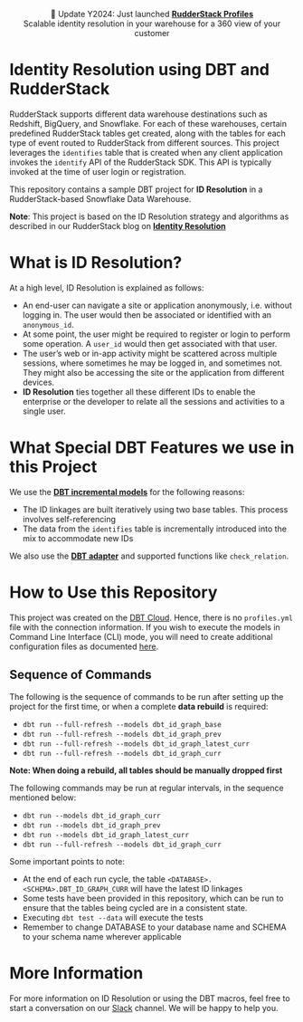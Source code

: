 <p align="center">
🚀 Update Y2024: Just launched <b><a href="https://www.rudderstack.com/use-case/identity-resolution/">RudderStack Profiles</a></b>
 <br/>Scalable identity resolution in your warehouse for a 360 view of your customer
  <br/>
 </p>

# Identity Resolution using DBT and RudderStack

RudderStack supports different data warehouse destinations such as Redshift, BigQuery, and Snowflake. For each of these warehouses, certain predefined RudderStack tables get created, along with the tables for each type of event routed to RudderStack from different sources. This project leverages the `identifies` table that is created when any client application invokes the `identify` API of the RudderStack SDK. This API is typically invoked at the time of user login or registration.

This repository contains a sample DBT project for **ID Resolution** in  a RudderStack-based Snowflake Data Warehouse.

**Note**: This project is based on the ID Resolution strategy and algorithms as described in our RudderStack blog on [**Identity Resolution**](https://rudderstack.com/blog/identity-graph-and-identity-resolution-in-sql/)

# What is ID Resolution?
At a high level, ID Resolution is explained as follows:
- An end-user can navigate a site or application anonymously, i.e. without logging in. The user would then be associated or identified with an `anonymous_id`.
- At some point, the user might be required to register or login to perform some operation. A `user_id` would then get associated with that user.
- The user’s web or in-app activity might be scattered across multiple sessions, where sometimes he may be logged in, and sometimes not. They might also be accessing the site or the application from different devices.
- **ID Resolution** ties together all these different IDs to enable the enterprise or the developer to relate all the sessions and activities to a single user.

# What Special DBT Features we use in this Project
We use the [**DBT incremental models**](https://docs.getdbt.com/docs/building-a-dbt-project/building-models/configuring-incremental-models/) for the following reasons:
- The ID linkages are built iteratively using two base tables. This process involves self-referencing
- The data from the `identifies` table is incrementally introduced into the mix to accommodate new IDs

We also use the [**DBT adapter**](https://docs.getdbt.com/docs/writing-code-in-dbt/jinja-context/adapter/) and supported functions like `check_relation`.

# How to Use this Repository
This project was created on the [DBT Cloud](https://cloud.getdbt.com). Hence, there is no `profiles.yml` file with the connection information. If you wish to execute the models in Command Line Interface (CLI) mode, you will need to create additional configuration files as documented [here](https://docs.getdbt.com/docs/running-a-dbt-project/using-the-command-line-interface/).

## Sequence of Commands

The following is the sequence of commands to be run after setting up the project for the first time, or when a complete **data rebuild** is required:

- ```dbt run --full-refresh --models dbt_id_graph_base```
- ```dbt run --full-refresh --models dbt_id_graph_prev```
- ```dbt run --full-refresh --models dbt_id_graph_latest_curr```
- ```dbt run --full-refresh --models dbt_id_graph_curr```

**Note: When doing a rebuild, all tables should be manually dropped first**

The following commands may be run at regular intervals, in the sequence mentioned below:

- ```dbt run --models dbt_id_graph_curr```			
- ```dbt run --models dbt_id_graph_prev```
- ```dbt run --models dbt_id_graph_latest_curr```
- ```dbt run --full-refresh --models dbt_id_graph_curr```

Some important points to note:

- At the end of each run cycle, the table `<DATABASE>.<SCHEMA>.DBT_ID_GRAPH_CURR` will have the latest ID linkages
- Some tests have been provided in this repository, which can be run to ensure that the tables being cycled are in a consistent state.
- Executing `dbt test --data` will execute the tests
- Remember to change DATABASE to your database name and SCHEMA to your schema name wherever applicable

# More Information
 
For more information on ID Resolution or using the DBT macros, feel free to start a conversation on our [Slack](https://resources.rudderstack.com/join-rudderstack-slack) channel. We will be happy to help you.
